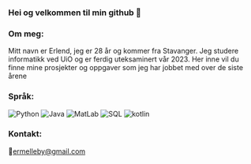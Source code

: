 ### Hei og velkommen til min github 👋

### Om meg:
Mitt navn er Erlend, jeg er 28 år og kommer fra Stavanger. Jeg studere informatikk ved UiO og er ferdig uteksaminert vår 2023.
Her inne vil du finne mine prosjekter og oppgaver som jeg har jobbet med over de siste årene

### Språk:
![Python](https://img.shields.io/badge/Python-3776AB?style=for-the-badge&logo=python&logoColor=white) ![Java](https://img.shields.io/badge/Java-ED8B00?style=for-the-badge&logo=java&logoColor=white) ![MatLab](https://img.shields.io/badge/MatLab-ED8B00?style=for-the-badge&logo=java&logoColor=white) ![SQL](https://img.shields.io/badge/PostgreSQL-316192?style=for-the-badge&logo=postgresql&logoColor=white) ![kotlin](https://img.shields.io/badge/Kotlin-0095D5?&style=for-the-badge&logo=kotlin&logoColor=white)

### Kontakt:
📧ermelleby@gmail.com


<!--
**Erlend-RM/Erlend-RM** is a ✨ _special_ ✨ repository because its `README.md` (this file) appears on your GitHub profile.

Here are some ideas to get you started:

- 🔭 I’m currently working on ...
- 🌱 I’m currently learning ...
- 👯 I’m looking to collaborate on ...
- 🤔 I’m looking for help with ...
- 💬 Ask me about ...
- 📫 How to reach me: ...
- 😄 Pronouns: ...
- ⚡ Fun fact: ...
-->
